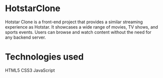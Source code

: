 # HotstarClone
Hotstar Clone is a front-end project that provides a similar streaming experience as Hotstar. It showcases a wide range of movies, TV shows, and sports events. Users can browse and watch content without the need for any backend server.
# Technologies used
HTML5
CSS3
JavaScript


